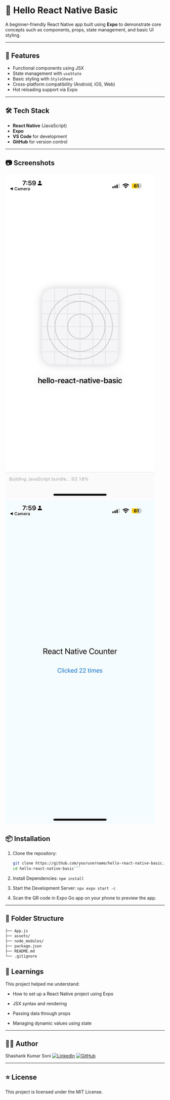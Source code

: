 # 📱 Hello React Native Basic

A beginner-friendly React Native app built using **Expo** to demonstrate core concepts such as components, props, state management, and basic UI styling.

---

## 🚀 Features

- Functional components using JSX
- State management with `useState`
- Basic styling with `StyleSheet`
- Cross-platform compatibility (Android, iOS, Web)
- Hot reloading support via Expo

---

## 🛠️ Tech Stack

- **React Native** (JavaScript)
- **Expo**
- **VS Code** for development
- **GitHub** for version control

---

## 📷 Screenshots

![Expo go loading ](Screenshots/screenshot-loading-expogo.jpg)
![Counter Button](Screenshots/screenshot-counter.jpg)


## 📦 Installation

1. Clone the repository:
   ```bash
   git clone https://github.com/yourusername/hello-react-native-basic.git
   cd hello-react-native-basic```

2. Install Dependencies:
   ```npm install```

3. Start the Development Server:
   ```npx expo start -c```

4. Scan the QR code in Expo Go app on your phone to preview the app.

---

## 📁 Folder Structure

```hello-react-native-basic/
├── App.js
├── assets/
├── node_modules/
├── package.json
├── README.md
└── .gitignore
```

## 🧠 Learnings

This project helped me understand:

  - How to set up a React Native project using Expo

  - JSX syntax and rendering

  - Passing data through props

  - Managing dynamic values using state

---

## 🧑‍💻 Author
Shashank Kumar Soni
[![LinkedIn](https://img.shields.io/badge/LinkedIn-0077B5?style=flat&logo=linkedin&logoColor=white)](https://www.linkedin.com/in/shashank0211/)
[![GitHub](https://img.shields.io/badge/GitHub-181717?style=flat&logo=github&logoColor=white)](https://github.com/shashankksoni/ShashankKumarSoni)

---

## ⭐️ License
This project is licensed under the MIT License.


